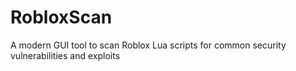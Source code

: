 # RobloxScan
 A modern GUI tool to scan Roblox Lua scripts for common security vulnerabilities and exploits
